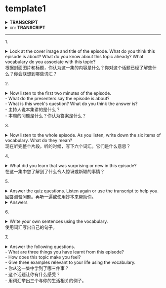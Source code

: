 # template1







<details>

<summary><strong>TRANSCRIPT</strong></summary>



</details>

<details>

<summary>cn: <strong>TRANSCRIPT</strong></summary>



</details>

***

1\.

<details>

<summary>Look at the cover image and title of the episode. What do you think this episode is about? What do you know about this topic already? What vocabulary do you associate with this topic?<br>根据封面图片和标题，你认为这一集的内容是什么？你对这个话题已经了解些什么？你会联想到哪些词汇？</summary>



</details>

2\.

<details>

<summary>Now listen to the first two minutes of the episode.<br>- What do the presenters say the episode is about?<br>- What is this week's question? What do you think the answer is?<br>- 主持人说本集讲的是什么？<br>- 本周的问题是什么？你认为答案是什么？</summary>



</details>

3\.

<details>

<summary>Now listen to the whole episode. As you listen, write down the six items of vocabulary. What do they mean?<br>现在听完整个片段。听的时候，写下六个词汇。它们是什么意思？</summary>



</details>

4\.

<details>

<summary>What did you learn that was surprising or new in this episode?<br>在这一集中您了解到了什么令人惊讶或新颖的事情？</summary>



</details>

5\.

<details>

<summary>Answer the quiz questions. Listen again or use the transcript to help you.<br>回答测验问题。再听一遍或使用抄本来帮助你。</summary>



</details>

<details>

<summary>Answers</summary>



</details>



6\.

<details>

<summary>Write your own sentences using the vocabulary.<br>使用词汇写出自己的句子。</summary>



</details>

7\.

<details>

<summary>Answer the following questions.<br>- What are three things you have learnt from this episode?<br>- How does this topic make you feel?<br>- Give three examples relevant to your life using the vocabulary.<br>- 你从这一集中学到了哪三件事？<br>- 这个话题让你有什么感受？<br>- 用词汇举出三个与你的生活相关的例子。</summary>



</details>

